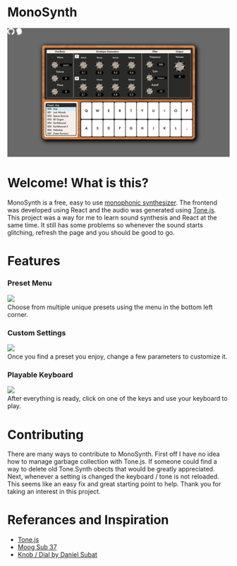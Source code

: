 # MonoSynth
![Screen Shot](public/assets/screenshot.png)

# Welcome! What is this?
MonoSynth is a free, easy to use [monophonic synthesizer](https://en.wikipedia.org/wiki/Polyphony_and_monophony_in_instruments). The frontend was developed using React and the audio was generated using [Tone.js](https://tonejs.github.io/). This project was a way for me to learn sound synthesis and React at the same time. It still has some problems so whenever the sound starts glitching, refresh the page and you should be good to go.

# Features

### Preset Menu
![](public/assets/presetexample.gif)
<br />
Choose from multiple unique presets using the menu in the bottom left corner.

### Custom Settings
![](public/assets/settingsexample.gif)
<br />
Once you find a preset you enjoy, change a few parameters to customize it.

### Playable Keyboard
![](public/assets/keyboardexample.gif)
<br />
After everything is ready, click on one of the keys and use your keyboard to play.

# Contributing
There are many ways to contribute to MonoSynth. First off I have no idea how to manage garbage collection with Tone.js. If someone could find a way to delete old Tone.Synth obects that would be greatly appreciated. Next, whenever a setting is changed the keyboard / tone is not reloaded. This seems like an easy fix and great starting point to help. Thank you for taking an interest in this project.

# Referances and Inspiration
* [Tone.js](https://tonejs.github.io/)
* [Moog Sub 37](https://www.moogmusic.com/products/sub-37)
* [Knob / Dial by Daniel Subat](https://codepen.io/bbx/pen/QBKYOy)
